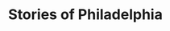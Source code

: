 ---
pid: fs201
title: Stories of Philadelphia
location_transcription: Anywhere in the middle of a park. Maybe near Parkway Central
  Library
coordinates: "[-75.171634118294, 39.959474446881]"
zipcode: '19122'
gen_neighborhood: North Philadelphia
neighborhood: Yorktown,Old Kensington,Jinogi
outside_phl: 
age: '12'
age_range: 6-13
instagram: 
image_file_name: fs_201.jpg
proposal_transcription: |-
  50 philadelphia people's stories (1-3 sentence each) entered in a contest to be engraved in the stone statues inside, either about how they come to philly or where they live
  Front is geometric pattern made of string posted to the stone
topic: Immigration
topic_summary: 0, 0
type: Sculpture Statue
keywords_other: stories, philadelphia
credit: Noah M. Eggerts
image_labels: 
twitter: 
facebook: 
permalink: "/monuments/fs201/"
layout: item-page
---